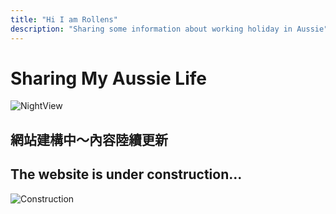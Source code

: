 ```yaml
---
title: "Hi I am Rollens"
description: "Sharing some information about working holiday in Aussie"
---
```


# Sharing My Aussie Life
![NightView](/homepagepic/mt_coot_tha.png "Mt Coot-Tha, Queensland")
## 網站建構中～內容陸續更新  
## The website is under construction...
![Construction](/homepagepic/under_construction.png)

